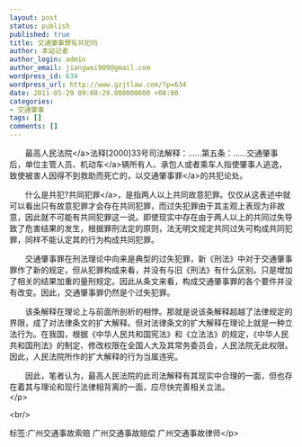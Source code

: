```yaml
---
layout: post
status: publish
published: true
title: 交通肇事罪有共犯吗
author: 本站记者
author_login: admin
author_email: jiangwei909@gmail.com
wordpress_id: 634
wordpress_url: http://www.gzjtlaw.com/?p=634
date: 2011-05-29 09:08:29.000000000 +08:00
categories:
- 交通肇事
tags: []
comments: []
---
```

<p><p><p>　　最高<a>人民法院<&#47;a>法释[2000]33号司法解释：......第五条：......交通肇事后，单位主管人员、<a>机动车<&#47;a>辆所有人、承包人或者乘车人指使肇事人逃逸，致使被害人因得不到救助而死亡的，以<a>交通肇事罪<&#47;a>的共犯论处。 <p>　　什么是共犯?共同<a>犯罪<&#47;a>，是指两人以上共同故意犯罪。仅仅从这表述中就可以看出只有故意犯罪才会存在共同犯罪，而过失犯罪由于其主观上表现为非故意，因此就不可能有共同犯罪这一说。即使现实中存在由于两人以上的共同过失导致了危害结果的发生，根据罪刑法定的原则，法无明文规定共同过失可构成共同犯罪，同样不能认定其的行为构成共同犯罪。 <p>　　交通肇事罪在刑法理论中向来是典型的过失犯罪，新《刑法》中对于交通肇事罪作了新的规定，但从犯罪构成来看，并没有与旧《刑法》有什么区别。只是增加了相关的结果加重的量刑规定。因此从条文来看，构成交通肇事罪的各个要件并没有改变。因此，交通肇事罪仍然是个过失犯罪。 <p>　　该条解释在理论上与前面所剖析的相悖。那就是说该条解释超越了法律规定的界限，成了对法律条文的扩大解释。但对法律条文的扩大解释在理论上就是一种立法行为。在我国，根据《中华人民共和国宪法》和《立法法》的规定，《中华人民共和国刑法》的制定、修改权限在全国人大及其常务委员会，人民法院无此权限。因此，人民法院所作的扩大解释的行为当属违宪。 <p>　　因此，笔者认为，最高人民法院的此司法解释有其现实中合理的一面，但也存在着其与理论和现行法律相背离的一面，应尽快完善相关立法。 <br><&#47;p><br&#47;><p>标签:广州交通事故索赔 广州交通事故赔偿 广州交通事故律师<&#47;p>
